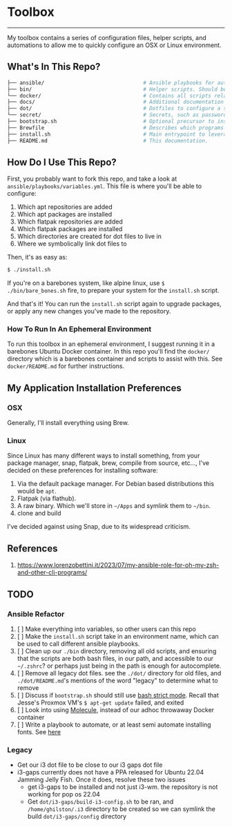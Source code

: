 # Toolbox

---

My toolbox contains a series of configuration files, helper scripts, and automations to allow me to quickly configure an OSX or Linux environment.

## What's In This Repo?

```bash
├── ansible/                                # Ansible playbooks for automation.
├── bin/                                    # Helper scripts. Should be added to $PATH for user convenience.
└── docker/                                 # Contains all scripts related to using Docker to easily test out this toolbox in a throwaway environment.
├── docs/                                   # Additional documentation that supplements this `README.md`
├── dot/                                    # Dotfiles to configure a slew of programs and environments.
└── secret/                                 # Secrets, such as passwords. Purposefully ignored by Git, and populated on each individual machine.
├── bootstrap.sh                            # Optional precursor to install.sh for barebones systems, which prepares an environment for install.sh to be ran.
├── Brewfile                                # Describes which programs to install with Brew.
├── install.sh                              # Main entrypoint to leverage this Toolbox to configure an environment just the way I like it.
├── README.md                               # This documentation.
```

## How Do I Use This Repo?

First, you probably want to fork this repo, and take a look at `ansible/playbooks/variables.yml`. This file is where you'll be able to configure:

1. Which apt repositories are added
2. Which apt packages are installed
3. Which flatpak repositories are added
4. Which flatpak packages are installed
5. Which directories are created for dot files to live in
6. Where we symbolically link dot files to

Then, it's as easy as:

```bash
$ ./install.sh
```

If you're on a barebones system, like alpine linux, use `$ ./bin/bare_bones.sh` fire, to prepare your system for the `install.sh` script.

And that's it! You can run the `install.sh` script again to upgrade packages, or apply any new changes you've made to the repository.

### How To Run In An Ephemeral Environment

To run this toolbox in an ephemeral environment, I suggest running it in a barebones Ubuntu Docker container. In this repo you'll find the `docker/` directory which is a barebones container and scripts to assist with this. See `docker/README.md` for further instructions.

## My Application Installation Preferences

### OSX

Generally, I'll install everything using Brew.

### Linux

Since Linux has many different ways to install something, from your package manager, snap, flatpak, brew, compile from source, etc...,  I've decided on these preferences for installing software:

1. Via the default package manager. For Debian based distributions this would be `apt`.
2. Flatpak (via flathub).
3. A raw binary. Which we'll store in `~/Apps` and symlink them to `~/bin`.
4. clone and build

I've decided against using Snap, due to its widespread criticism.

## References

1. https://www.lorenzobettini.it/2023/07/my-ansible-role-for-oh-my-zsh-and-other-cli-programs/

## TODO

### Ansible Refactor

1. [ ] Make everything into variables, so other users can this repo
2. [ ] Make the `install.sh` script take in an environment name, which can be used to call different ansible playbooks.
3. [ ] Clean up our `./bin` directory, removing all old scripts, and ensuring that the scripts are both bash files, in our path, and accessible to our `~/.zshrc`? or perhaps just being in the path is enough for autocomplete.
4. [ ] Remove all legacy dot files. see the `./dot/` directory for old files, and `./dot/README.md`'s mentions of the word "legacy" to determine what to remove
5. [ ] Discuss if `bootstrap.sh` should still use [bash strict mode](http://redsymbol.net/articles/unofficial-bash-strict-mode/). Recall that Jesse's Proxmox VM's `$ apt-get update` failed, and exited
6. [ ] Look into using [Molecule](https://ansible.readthedocs.io/projects/molecule/), instead of our adhoc throwaway Docker container
7. [ ] Write a playbook to automate, or at least semi automate installing fonts. See [here](https://www.lorenzobettini.it/2023/07/my-ansible-role-for-oh-my-zsh-and-other-cli-programs/)

### Legacy

- Get our i3 dot file to be close to our i3 gaps dot file
- i3-gaps currently does not have a PPA released for Ubuntu 22.04 Jamming Jelly Fish. Once it does, resolve these two issues
  - get i3-gaps to be installed and not just i3-wm. the repository is not working for pop os 22.04
  - Get `dot/i3-gaps/build-i3-config.sh` to be ran, and `/home/ghilston/.i3` directory to be created so we can symlink the build `dot/i3-gaps/config` directory
